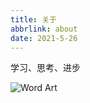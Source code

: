 ```yaml
---
title: 关于
abbrlink: about
date: 2021-5-26
---
```


学习、思考、进步

![Word Art](https://cdn.jsdelivr.net/gh/nexmoe/image@latest/Word%20Art.jpeg)
